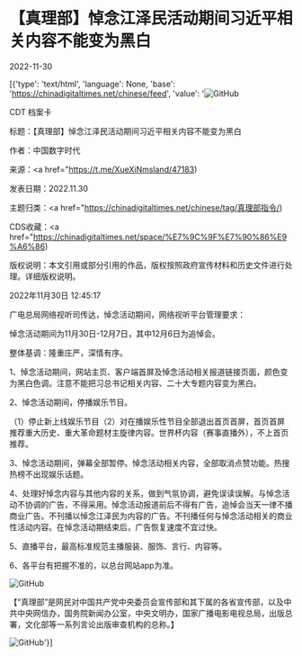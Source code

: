 # 【真理部】悼念江泽民活动期间习近平相关内容不能变为黑白

2022-11-30

[{'type': 'text/html', 'language': None, 'base': 'https://chinadigitaltimes.net/chinese/feed', 'value': '![GitHub](https://chinadigitaltimes.net/chinese/files/2022/02/cdt-sm.jpg)

CDT 档案卡

标题：【真理部】悼念江泽民活动期间习近平相关内容不能变为黑白

作者：中国数字时代

来源：<a href="https://t.me/XueXiNmsland/47183)

发表日期：2022.11.30

主题归类：<a href="https://chinadigitaltimes.net/chinese/tag/真理部指令/)

CDS收藏：<a href="https://chinadigitaltimes.net/space/%E7%9C%9F%E7%90%86%E9%A6%86)

版权说明：本文引用或部分引用的作品，版权按照政府宣传材料和历史文件进行处理。详细版权说明。





2022年11月30日 12:45:17

广电总局网络视听司传达，悼念活动期间，网络视听平台管理要求：

悼念活动期间为11月30日-12月7日，其中12月6日为追悼会。

整体基调：隆重庄严，深情有序。

1、悼念活动期间，网站主页、客户端首屏及悼念活动相关报道链接页面，颜色变为黑白色调。注意不能把习总书记相关内容、二十大专题内容变为黑白。

2、悼念活动期间，停播娱乐节目。

（1）停止新上线娱乐节目（2）对在播娱乐性节目全部退出首页首屏，首页首屏推荐重大历史、重大革命题材主旋律内容。世界杯内容（赛事直播外），不上首页推荐。

3、悼念活动期间，弹幕全部暂停。悼念活动相关内容，全部取消点赞功能。热搜热榜不出现娱乐话题。

4、处理好悼念内容与其他内容的关系，做到气氛协调，避免误读误解。与悼念活动不协调的广告，不得采用。悼念活动报道前后不得有广告，追悼会当天一律不播商业广告。不刊播以悼念江泽民为内容的广告。不刊播任何与悼念活动相关的商业性活动内容。在悼念活动期结束后，广告恢复速度不宜过快。

5、直播平台，最高标准规范主播服装、服饰、言行、内容等。

6、各平台有把握不准的，以总台网站app为准。

![GitHub](https://chinadigitaltimes.net/chinese/files/2022/11/Fi0Fmk2agAAr8Gr.jpg)

【“真理部”是网民对中国共产党中央委员会宣传部和其下属的各省宣传部，以及中共中央网信办，国务院新闻办公室，中央文明办，国家广播电影电视总局，出版总署，文化部等一系列言论出版审查机构的总称。】

![GitHub](https://chinadigitaltimes.net/chinese/files/2011/10/zhenlibu2.jpg)'}]
